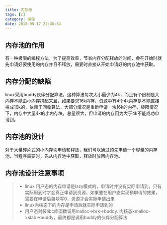 ```yaml
---
title: 内存池
tags: [c]
category: 编程
date: 2018-05-17 22:35:34
---
```


## 内存池的作用

有一种极限的编程方法，为了提高效率，节省内存分配释放的时间，会在开始时就先申请好要使用的内存并且不释放，需要时直接从开始申请好的内存池中获取。

## 内存分配的缺陷

linux采用buddy伙伴分配算法，这种算法每次大小最少为4k，而且有个限制是大内存不能由小内存拼起来且，如果要求16k内存，资源中有4个4k内存是不能直接拼成16k的，依赖于回收算法，大部分情况是重新申请一块16k的内存，极限情况下，内存中大量4k的小内存块，总量很大，但申请的内存因为大于4k不能成功申请到。

## 内存池的设计

对于大量碎片式的小内存块申请和释放，我们可以通过预先申请一个容量的内存池，当程序需要时，先从内存池中获取，释放时放回内存池。

## 内存池设计注意事项

> - linux 用户态的内存申请是lazy模式的，申请时并没有实际申请到，只有实际用到时才会真正申请到资源，如果要在用户态实现预申请的效果，需要在申请后每块写0，资源才会实际申请出来
> - linux内核态下的内存是申请后就实际申请到的
> - 用户态封装libc库函数调用malloc->brk->buddy. 内核态kmalloc->slab->buddy，最终都是调用buddy的伙伴分配算法 


